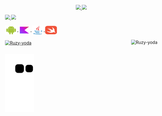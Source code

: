 
<p align="center">
  <a href="https://github.com/DenverCoder1/readme-typing-svg"><img src="https://readme-typing-svg.herokuapp.com?color=00F71D&vCenter=true&lines=Hey!!+My+name+is+Ruan+Matheus+(Ruzy)%2C+Android+Developer+from+Brazil;Android+Developer+from+Brazil">  </a>
 <img src="https://cdn.discordapp.com/attachments/862883133962977284/862885851231158302/halloween-pixel-sticker-for-ios-android-giphy-transparent-pixel-art-250_200.gif" width="50">
</p>

 <div>
  <a href="https://github.com/RuzyDev">
  <img height="160em" src="https://github-readme-stats.vercel.app/api?username=RuzyDev&show_icons=true&theme=tokyonight&include_all_commits=true&count_private=true"/>
  <img height="160em" src="https://github-readme-stats.vercel.app/api/top-langs/?username=RuzyDev&layout=compact&langs_count=7&theme=tokyonight"/>
</div>
<div style="display: inline_block"><br>
 <img align="center" alt="Ruzy-Android" height="30" width="40" src="https://raw.githubusercontent.com/devicons/devicon/master/icons/android/android-original.svg">
  <img align="center" alt="Ruzy-Kotlin" height="30" width="40" src="https://raw.githubusercontent.com/devicons/devicon/master/icons/kotlin/kotlin-original.svg">
  <img align="center" alt="Ruzy-Java" height="30" width="40" src="https://raw.githubusercontent.com/devicons/devicon/master/icons/java/java-original.svg">
  <img align="center" alt="Ruzy-Java" height="30" width="40" src="https://raw.githubusercontent.com/devicons/devicon/master/icons/swift/swift-original.svg">
 </div>

 
<div style="display: inline_block"><br>
  <img align="right" alt="Ruzy-yoda" src="https://darrenkearney.me/wp-content/uploads/2015/07/hacking_highfive2_128x128.gif">
  <img align="center" alt="Ruzy-yoda" height="120" width="700" src="https://cdn.discordapp.com/attachments/862883133962977284/862884101224661012/fundo_git.gif">
<div/>

  ##
  
<div>
  
  ![Snake animation](https://github.com/rafaballerini/rafaballerini/blob/output/github-contribution-grid-snake.svg)

</div>
